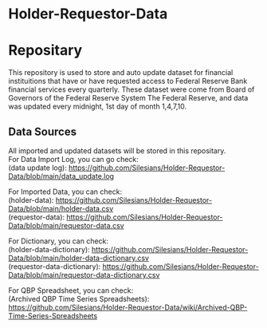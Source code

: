 # Holder-Requestor-Data

# Repositary

This repository is used to store and auto update dataset for financial instituitions that have or have requested access to Federal Reserve Bank financial services every quarterly. These dataset were come from Board of Governors of the Federal Reserve System
The Federal Reserve, and data was updated every midnight, 1st day of month 1,4,7,10.

## Data Sources

All imported and updated datasets will be stored in this repositary. 
<br>
For Data Import Log, you can go check:
<br>
(data update log): https://github.com/Silesians/Holder-Requestor-Data/blob/main/data_update.log

For Imported Data, you can check:
<br>
(holder-data): https://github.com/Silesians/Holder-Requestor-Data/blob/main/holder-data.csv <br>
(requestor-data): https://github.com/Silesians/Holder-Requestor-Data/blob/main/requestor-data.csv

For Dictionary, you can check:
<br>
(holder-data-dictionary): https://github.com/Silesians/Holder-Requestor-Data/blob/main/holder-data-dictionary.csv <br>
(requestor-data-dictionary): https://github.com/Silesians/Holder-Requestor-Data/blob/main/requestor-data-dictionary.csv

For QBP Spreadsheet, you can check:
<br>
(Archived QBP Time Series Spreadsheets): https://github.com/Silesians/Holder-Requestor-Data/wiki/Archived-QBP-Time-Series-Spreadsheets <br> 
